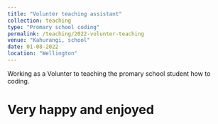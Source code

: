 ```yaml
---
title: "Volunter teaching assistant"
collection: teaching
type: "Promary school coding"
permalink: /teaching/2022-volunter-teaching
venue: "Kahurangi, school"
date: 01-08-2022
location: "Wellington"
---
```


Working as a Volunter to teaching the promary school student how to coding. 

Very happy and enjoyed
============
